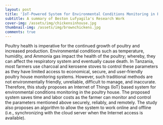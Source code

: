 ```yaml
---
layout: post
title: 'IoT-Powered System for Environmental Conditions Monitoring in Poultry House: A case of Tanzania'
subtitle: A summary of Beston Lufyagila's Research Work
cover-img: /assets/img/chickensinhouse.jpg
thumbnail-img: /assets/img/brownchickens.jpg
comments: true
---
```


Poultry health is imperative for the continued growth of poultry and increased production. Environmental conditions such as temperature, humidity, and Ammonia gas impact the health of the poultry; whereby, they can affect the respiratory system and eventually cause death. In Tanzania, most farmers use charcoal and kerosene stoves to control these parameters as they have limited access to economical, secure, and user-friendly poultry house monitoring systems. However, such traditional methods are not environmentally friendly, unreliable, difficult to manage, and inaccurate. Therefore, this study proposes an Internet of Things (IoT) based system for environmental conditions monitoring in the poultry house. The proposed system saves time and labor costs as the farmer can monitor and control the parameters mentioned above securely, reliably, and remotely. 
The study also proposes an algorithm to allow the system to work online and offline (i.e., synchronizing with the cloud server when the Internet access is available). 
